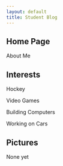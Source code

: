 ```yaml
---
layout: default
title: Student Blog
---
```



## Home Page
 About Me

## Interests
 Hockey

 Video Games

 Building Computers

 Working on Cars

## Pictures
None yet